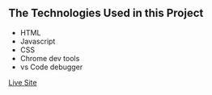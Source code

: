 ## The Technologies Used in this Project

- HTML
- Javascript
- CSS
- Chrome dev tools
- vs Code debugger

[Live Site](https://iridescent-flan-e16f5d.netlify.app/)
